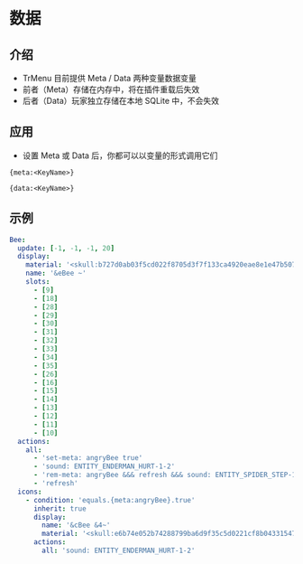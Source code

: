 # 数据

## 介绍

* TrMenu 目前提供 Meta / Data 两种变量数据变量
* 前者（Meta）存储在内存中，将在插件重载后失效
* 后者（Data）玩家独立存储在本地 SQLite 中，不会失效

## 应用

* 设置 Meta 或 Data 后，你都可以以变量的形式调用它们

```text
{meta:<KeyName>}
```

```text
{data:<KeyName>}
```

## 示例

```yaml
Bee:
  update: [-1, -1, -1, 20]
  display:
    material: '<skull:b727d0ab03f5cd022f8705d3f7f133ca4920eae8e1e47b5074433a137e691e4e>'
    name: '&eBee ~'
    slots:
      - [9]
      - [18]
      - [28]
      - [29]
      - [30]
      - [31]
      - [32]
      - [33]
      - [34]
      - [35]
      - [26]
      - [16]
      - [15]
      - [14]
      - [13]
      - [12]
      - [11]
      - [10]
  actions:
    all:
      - 'set-meta: angryBee true'
      - 'sound: ENTITY_ENDERMAN_HURT-1-2'
      - 'rem-meta: angryBee &&& refresh &&& sound: ENTITY_SPIDER_STEP-1-2<Delay=80>'
      - 'refresh'
  icons:
    - condition: 'equals.{meta:angryBee}.true'
      inherit: true
      display:
        name: '&cBee &4~'
        material: '<skull:e6b74e052b74288799ba6d9f35c5d0221cf8b04331547ec2f68d73597ae2c9b>'
      actions:
        all: 'sound: ENTITY_ENDERMAN_HURT-1-2'
```

